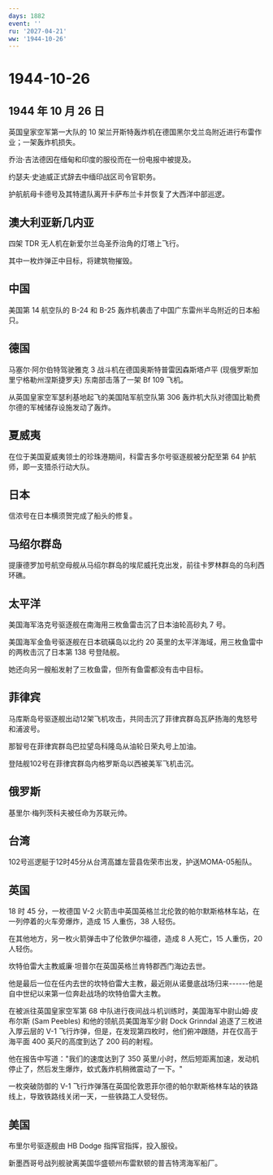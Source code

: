 ```yaml
---
days: 1882
event: ''
ru: '2027-04-21'
ww: '1944-10-26'
---
```


# 1944-10-26

## 1944 年 10 月 26 日

英国皇家空军第一大队的 10
架兰开斯特轰炸机在德国黑尔戈兰岛附近进行布雷作业；一架轰炸机损失。

乔治·吉法德因在缅甸和印度的服役而在一份电报中被提及。

约瑟夫·史迪威正式辞去中缅印战区司令官职务。

护航航母卡德号及其特遣队离开卡萨布兰卡并恢复了大西洋中部巡逻。

## 澳大利亚新几内亚

四架 TDR 无人机在新爱尔兰岛圣乔治角的灯塔上飞行。

其中一枚炸弹正中目标，将建筑物摧毁。

## 中国

美国第 14 航空队的 B-24 和 B-25
轰炸机袭击了中国广东雷州半岛附近的日本船只。

## 德国

马塞尔·阿尔伯特驾驶雅克 3 战斗机在德国奥斯特普雷因森斯塔卢平
(现俄罗斯加里宁格勒州涅斯捷罗夫) 东南部击落了一架 Bf 109 飞机。

从英国皇家空军瑟利基地起飞的美国陆军航空队第 306
轰炸机大队对德国比勒费尔德的军械储存设施发动了轰炸。

## 夏威夷

在位于美国夏威夷领土的珍珠港期间，科雷吉多尔号驱逐舰被分配至第 64
护航师，即一支猎杀行动大队。

## 日本

信浓号在日本横须贺完成了船头的修复。

## 马绍尔群岛

提康德罗加号航空母舰从马绍尔群岛的埃尼威托克出发，前往卡罗林群岛的乌利西环礁。

## 太平洋

美国海军洛克号驱逐舰在南海用三枚鱼雷击沉了日本油轮高砂丸 7 号。

美国海军金鱼号驱逐舰在日本硫磺岛以北约 20
英里的太平洋海域，用三枚鱼雷中的两枚击沉了日本第 138 号登陆舰。

她还向另一艘船发射了三枚鱼雷，但所有鱼雷都没有击中目标。

## 菲律宾

马库斯岛号驱逐舰出动12架飞机攻击，共同击沉了菲律宾群岛瓦萨扬海的鬼怒号和浦波号。

那智号在菲律宾群岛巴拉望岛科隆岛从油轮日荣丸号上加油。

登陆舰102号在菲律宾群岛内格罗斯岛以西被美军飞机击沉。

## 俄罗斯

基里尔·梅列茨科夫被任命为苏联元帅。

## 台湾

102号巡逻艇于12时45分从台湾高雄左营县佐荣市出发，护送MOMA-05船队。

## 英国

18 时 45 分，一枚德国 V-2
火箭击中英国英格兰北伦敦的帕尔默斯格林车站，在一列停着的火车旁爆炸，造成
15 人重伤，38 人轻伤。

在其他地方，另一枚火箭弹击中了伦敦伊尔福德，造成 8 人死亡，15 人重伤，20
人轻伤。

坎特伯雷大主教威廉·坦普尔在英国英格兰肯特郡西门海边去世。

他是最后一位在任内去世的坎特伯雷大主教，最近刚从诺曼底战场归来------他是自中世纪以来第一位奔赴战场的坎特伯雷大主教。

在被派往英国皇家空军第 68
中队进行夜间战斗机训练时，美国海军中尉山姆·皮布尔斯 (Sam Peebles)
和他的领航员美国海军少尉 Dock Grinndal 追逐了三枚进入厚云层的 V-1
飞行炸弹，但是，在发现第四枚时，他们俯冲跟随，并在仅高于海平面 400
英尺的高度到达了 200 码的射程。

他在报告中写道："我们的速度达到了 350
英里/小时，然后短距离加速，发动机停止了，然后发生爆炸，蚊式轰炸机稍微震动了一下。"

一枚突破防御的 V-1
飞行炸弹落在英国伦敦恩菲尔德的帕尔默斯格林车站的铁路线上，导致铁路线关闭一天，一些铁路工人受轻伤。

## 美国

布里尔号驱逐舰由 HB Dodge 指挥官指挥，投入服役。

新墨西哥号战列舰驶离美国华盛顿州布雷默顿的普吉特湾海军船厂。